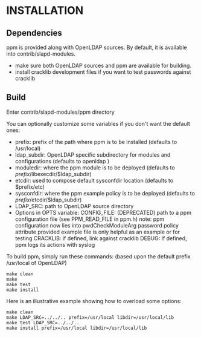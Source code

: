 INSTALLATION
============

Dependencies
------------------
ppm is provided along with OpenLDAP sources. By default, it is available into contrib/slapd-modules.
 - make sure both OpenLDAP sources and ppm are available for building.
 - install cracklib development files if you want to test passwords against cracklib


Build
-----
Enter contrib/slapd-modules/ppm directory

You can optionally customize some variables if you don't want the default ones:
- prefix: prefix of the path where ppm is to be installed (defaults to /usr/local)
- ldap_subdir: OpenLDAP specific subdirectory for modules and configurations (defaults to  openldap )
- moduledir: where the ppm module is to be deployed (defaults to $prefix/$libexecdir/$ldap_subdir)
- etcdir: used to compose default sysconfdir location (defaults to $prefix/etc)
- sysconfdir: where the ppm example policy is to be deployed (defaults to $prefix/$etcdir/$ldap_subdir)
- LDAP_SRC: path to OpenLDAP source directory
- Options in OPTS variable:
    CONFIG_FILE: (DEPRECATED) path to a ppm configuration file (see PPM_READ_FILE in ppm.h)
        note: ppm configuration now lies into pwdCheckModuleArg password policy attribute
              provided example file is only helpful as an example or for testing
    CRACKLIB: if defined, link against cracklib
    DEBUG: If defined, ppm logs its actions with syslog


To build ppm, simply run these commands:
(based upon the default prefix /usr/local of OpenLDAP)

```
make clean
make
make test
make install
```

Here is an illustrative example showing how to overload some options:

```
make clean
make LDAP_SRC=../../.. prefix=/usr/local libdir=/usr/local/lib 
make test LDAP_SRC=../../..
make install prefix=/usr/local libdir=/usr/local/lib
```

